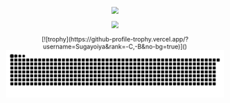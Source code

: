 <p align="center">
  <a href="https://skillicons.dev">
    <img src="https://skillicons.dev/icons?i=git,github,docker,vim,apollo,clojure,py,java,spring,ai,jenkins,linux,mongodb,redis,mysql,postman,idea" />
  </a>
</p>

<p align="center">
  <a href="https://github.com/Sugayoiya">
    <img src="https://github-profile-trophy.vercel.app/?username=Sugayoiya&rank=-C,-B&no-bg=true" />
  </a>
</p>

<div style="text-align: center;">
[![trophy](https://github-profile-trophy.vercel.app/?username=Sugayoiya&rank=-C,-B&no-bg=true)]()
</div>

<picture>
  <source media="(prefers-color-scheme: dark)" srcset="https://raw.githubusercontent.com/Sugayoiya/Sugayoiya/output/github-contribution-grid-snake-dark.svg">
  <source media="(prefers-color-scheme: light)" srcset="https://raw.githubusercontent.com/Sugayoiya/Sugayoiya/output/github-contribution-grid-snake.svg">
  <img alt="github contribution grid snake animation" src="https://raw.githubusercontent.com/Sugayoiya/Sugayoiya/output/github-contribution-grid-snake.svg">
</picture>

<!--
**Sugayoiya/Sugayoiya** is a ✨ _special_ ✨ repository because its `README.md` (this file) appears on your GitHub profile.

Here are some ideas to get you started:

- 🔭 I’m currently working on ...
- 🌱 I’m currently learning ...
- 👯 I’m looking to collaborate on ...
- 🤔 I’m looking for help with ...
- 💬 Ask me about ...
- 📫 How to reach me: ...
- 😄 Pronouns: ...
- ⚡ Fun fact: ...
-->
